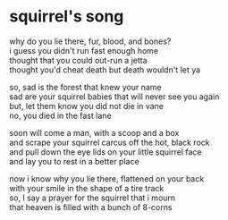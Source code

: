 # squirrel's song

why do you lie there, fur, blood, and bones?\
i guess you didn't run fast enough home\
thought that you could out-run a jetta\
thought you'd cheat death but death wouldn't let ya

so, sad is the forest that knew your name\
sad are your squirrel babies that will never see you again\
but, let them know you did not die in vane\
no, you died in the fast lane

soon will come a man, with a scoop and a box\
and scrape your squirrel carcus off the hot, black rock\
and pull down the eye lids on your little squirrel face\
and lay you to rest in a better place

now i know why you lie there, flattened on your back\
with your smile in the shape of a tire track\
so, I say a prayer for the squirrel that i mourn\
that heaven is filled with a bunch of 8-corns
